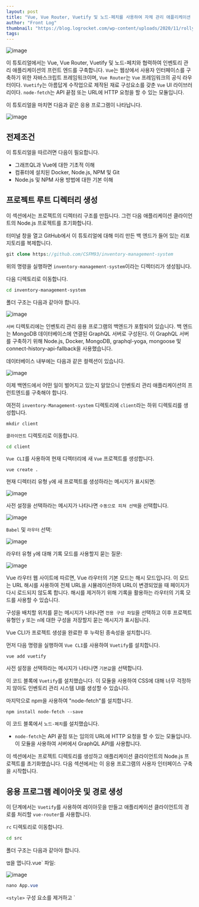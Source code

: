 ```yaml
---
layout: post
title: "Vue, Vue Router, Vuetify 및 노드-페치를 사용하여 자체 관리 애플리케이션 롤링"
author: "Front Log"
thumbnail: "https://blog.logrocket.com/wp-content/uploads/2020/11/rollyourownmanagementapp.png"
tags: 
---
```



![image](https://i0.wp.com/blog.logrocket.com/wp-content/uploads/2020/11/rollyourownmanagementapp.png?fit=730%2C487&ssl=1)

이 튜토리얼에서는 Vue, Vue Router, Vuetify 및 노드-페치와 협력하여 인벤토리 관리 애플리케이션의 프런트 엔드를 구축합니다. `Vue`는 웹상에서 사용자 인터페이스를 구축하기 위한 자바스크립트 프레임워크이며, `Vue Router`는 `Vue` 프레임워크의 공식 라우터이다. `Vuetify`는 아름답게 수작업으로 제작된 재료 구성요소를 갖춘 `Vue` UI 라이브러리이다. `node-fetch`는 API 끝점 또는 URL에 HTTP 요청을 할 수 있는 모듈입니다.

이 튜토리얼을 마치면 다음과 같은 응용 프로그램이 나타납니다.

![image](https://i1.wp.com/blog.logrocket.com/wp-content/uploads/2020/11/finisheddashboard.png?resize=1366%2C768&ssl=1)

## 전제조건

이 튜토리얼을 따르려면 다음이 필요합니다.

- 그래프QL과 Vue에 대한 기초적 이해
- 컴퓨터에 설치된 Docker, Node.js, NPM 및 Git
- Node.js 및 NPM 사용 방법에 대한 기본 이해

## 프로젝트 루트 디렉터리 생성

이 섹션에서는 프로젝트의 디렉터리 구조를 만듭니다. 그런 다음 애플리케이션 클라이언트의 Node.js 프로젝트를 초기화합니다.

터미널 창을 열고 GitHub에서 이 튜토리얼에 대해 미리 만든 백 엔드가 들어 있는 리포지토리를 복제합니다.

```php
git clone https://github.com/CSFM93/inventory-management-system
```

위의 명령을 실행하면 `inventory-management-system`이라는 디렉터리가 생성됩니다.

다음 디렉토리로 이동합니다.

```bash
cd inventory-management-system
```

폴더 구조는 다음과 같아야 합니다.

![image](https://i1.wp.com/blog.logrocket.com/wp-content/uploads/2020/11/filelayout-1.png?resize=151%2C66&ssl=1)

`서버` 디렉토리에는 인벤토리 관리 응용 프로그램의 백엔드가 포함되어 있습니다. 백 엔드는 MongoDB 데이터베이스에 연결된 GraphQL 서버로 구성된다. 이 GraphQL 서버를 구축하기 위해 Node.js, Docker, MongoDB, graphql-yoga, mongoose 및 connect-history-api-fallback을 사용했습니다.

데이터베이스 내부에는 다음과 같은 컬렉션이 있습니다.

![image](https://i1.wp.com/blog.logrocket.com/wp-content/uploads/2020/11/databasecollections.png?resize=960%2C583&ssl=1)

이제 백엔드에서 어떤 일이 벌어지고 있는지 알았으니 인벤토리 관리 애플리케이션의 프런트엔드를 구축해야 합니다.

여전히 `inventory-Management-system` 디렉토리에 `client`라는 하위 디렉토리를 생성합니다.

```undefined
mkdir client
```

`클라이언트` 디렉토리로 이동합니다.

```bash
cd client
```

`Vue CLI`를 사용하여 현재 디렉터리에 새 `Vue` 프로젝트를 생성합니다.

```undefined
vue create .
```

현재 디렉터리 유형 `y`에 새 프로젝트를 생성하라는 메시지가 표시되면:

![image](https://i1.wp.com/blog.logrocket.com/wp-content/uploads/2020/11/generateprojectindirectory.png?resize=766%2C375&ssl=1)

사전 설정을 선택하라는 메시지가 나타나면 `수동으로 피쳐 선택`을 선택합니다.

![image](https://i1.wp.com/blog.logrocket.com/wp-content/uploads/2020/11/pleasepickapreset.png?resize=754%2C371&ssl=1)

`Babel` 및 `라우터` 선택:

![image](https://i2.wp.com/blog.logrocket.com/wp-content/uploads/2020/11/selectbabelandrouter.png?resize=769%2C375&ssl=1)

라우터 유형 `y`에 대해 기록 모드를 사용할지 묻는 질문:

![image](https://i0.wp.com/blog.logrocket.com/wp-content/uploads/2020/11/routertypey.png?resize=759%2C376&ssl=1)

Vue 라우터 웹 사이트에 따르면, Vue 라우터의 기본 모드는 해시 모드입니다. 이 모드는 URL 해시를 사용하여 전체 URL을 시뮬레이션하여 URL이 변경되었을 때 페이지가 다시 로드되지 않도록 합니다. 해시를 제거하기 위해 기록을 활용하는 라우터의 기록 모드를 사용할 수 있습니다.

구성을 배치할 위치를 묻는 메시지가 나타나면 `전용 구성 파일`을 선택하고 이후 프로젝트 유형인 `y` 또는 `n`에 대한 구성을 저장할지 묻는 메시지가 표시됩니다.

Vue CLI가 프로젝트 생성을 완료한 후 누락된 종속성을 설치합니다.

먼저 다음 명령을 실행하여 `Vue CLI`를 사용하여 `Vuetify`를 설치합니다.

```undefined
vue add vuetify
```

사전 설정을 선택하라는 메시지가 나타나면 `기본값`을 선택합니다.

이 코드 블록에 `Vuetify`를 설치했습니다. 이 모듈을 사용하여 CSS에 대해 너무 걱정하지 않아도 인벤토리 관리 시스템 UI를 생성할 수 있습니다.

마지막으로 npm을 사용하여 "node-fetch"를 설치합니다.

```undefined
npm install node-fetch --save
```

이 코드 블록에서 `노드-페치`를 설치했습니다.

- `node-fetch`는 API 끝점 또는 임의의 URL에 HTTP 요청을 할 수 있는 모듈입니다. 이 모듈을 사용하여 서버에서 GraphQL API를 사용합니다.

이 섹션에서는 프로젝트 디렉토리를 생성하고 애플리케이션 클라이언트의 Node.js 프로젝트를 초기화했습니다. 다음 섹션에서는 이 응용 프로그램의 사용자 인터페이스 구축을 시작합니다.

## 응용 프로그램 레이아웃 및 경로 생성

이 단계에서는 `Vuetify`를 사용하여 레이아웃을 만들고 애플리케이션 클라이언트의 경로를 처리할 `vue-router`를 사용합니다.

`rc` 디렉토리로 이동합니다.

```bash
cd src
```

폴더 구조는 다음과 같아야 합니다.

`앱`을 엽니다.vue` 파일:

![image](https://i0.wp.com/blog.logrocket.com/wp-content/uploads/2020/11/folderstructure.png?resize=201%2C385&ssl=1)

```css
nano App.vue
```

`<style>` 구성 요소를 제거하고 `<template> 구성 요소의 내용을 다음과 같이 교체합니다.

```xml
<template>
  <v-app id="app">
    <v-navigation-drawer v-model="drawer" app clipped>
      <v-list dense v-for="route in routes" :key="route.title">
        <v-list-item link @click="navigateTo(route.path)">
          <v-list-item-action>
            <v-icon>{route.icon}</v-icon>
          </v-list-item-action>
          <v-list-item-content>
            <v-list-item-title>{route.title}</v-list-item-title>
          </v-list-item-content>
        </v-list-item>
      </v-list>
    </v-navigation-drawer>
    <v-app-bar app clipped-left>
      <v-app-bar-nav-icon @click.stop="drawer = !drawer"></v-app-bar-nav-icon>
      <v-toolbar-title>Application</v-toolbar-title>
    </v-app-bar>
    <v-main>
      <v-container class="fill-height" fluid>
        <v-row align="center" justify="center">
          <v-col>
            <router-view :key="$route.fullPath"></router-view>
          </v-col>
        </v-row>
      </v-container>
    </v-main>
    <v-footer app>
      <span>&copy; { new Date().getFullYear() }</span>
    </v-footer>
  </v-app>
</template>
```

위의 코드 블록에서 < 구성 요소 내부에 다음과 같은 구성 요소인 <, < app-bar 및 v-footer를 추가했습니다.

- `v-navigation-drawer`는 응용 프로그램의 경로를 탐색할 수 있도록 `v-app-bar` 구성 요소와 함께 사용됩니다.
- `v-main` 구성 요소는 애플리케이션의 보기가 표시될 위치입니다.
- `v-footer` 구성 요소는 애플리케이션의 바닥글이 표시될 위치입니다.

이제 `<script> 구성 요소의 내용을 다음 내용으로 교체합니다.

```xml
<script>
export default {
  name: "App",
  data: () => ({
    drawer: null,
    routes: [
      { path: "home", title: "Dashboard", icon: "mdi-view-dashboard" },
      { path: "users", title: "Users", icon: "mdi-cog" },
      { path: "categories", title: "Categories", icon: "mdi-cog" },
      { path: "products", title: "Products", icon: "mdi-cog" },
      { path: "inventory", title: "Inventory", icon: "mdi-cog" },
      { path: "orders", title: "Orders", icon: "mdi-cog" },
    ],
  }),
  created() {
    this.$vuetify.theme.light = true;
  },
}
</script>
```

위의 코드 블록에서 `App.vue`에 대한 `data` 필드와 `created()` 필드를 생성했습니다.

- 데이터 필드는 두 개의 하위 필드인 드로어와 경로를 포함합니다. 응용 프로그램 탐색 드로어를 제어할 때는 ➡을 사용하고 ➡에 있는 항목을 생성할 때 사용할 데이터를 포함합니다.
- 생성() 필드는 기본적으로 어둡게 설정되어 있으므로 응용 프로그램 테마를 빛으로 변경하는 데 사용됩니다.

아래의 코드를 `created()` 필드에 추가하십시오.

```xml
<script>
export default {
 . . .

  methods: {
    navigateTo(route) {
      if (this.$route.name !== route) {
        this.$router.push({ name: route }).catch((error) => {
          console.log(error)
        });
      }
    },
  },
}
</script>
```

위의 코드 블록에서 `methods` 필드를 추가했으며 이 메서드 내에 `navigateTo()라는 메서드를 추가했습니다. navigateTo() 메서드는 경로라는 문자열을 인수로 수신하고, 조건부 논리를 사용하여 현재 경로가 경로와 같지 않은지, 그리고 그것이 경로로 이동하는 경우 수신한 경로로 이동합니다. 이 메서드는 `<v-navigation-drawer>의 항목을 클릭할 때마다 호출됩니다.

당신의 앱.vue는 다음과 같은 모습을 보여야 한다.

```xml
<template>
  <v-app id="app">
    <v-navigation-drawer v-model="drawer" app clipped>
      <v-list dense v-for="route in routes" :key="route.title">
        <v-list-item link @click="navigateTo(route.path)">
          <v-list-item-action>
            <v-icon>{route.icon}</v-icon>
          </v-list-item-action>
          <v-list-item-content>
            <v-list-item-title>{route.title}</v-list-item-title>
          </v-list-item-content>
        </v-list-item>
      </v-list>
    </v-navigation-drawer>
    <v-app-bar app clipped-left>
      <v-app-bar-nav-icon @click.stop="drawer = !drawer"></v-app-bar-nav-icon>
      <v-toolbar-title>Application</v-toolbar-title>
    </v-app-bar>
    <v-main>
      <v-container class="fill-height" fluid>
        <v-row align="center" justify="center">
          <v-col>
            <router-view :key="$route.fullPath"></router-view>
          </v-col>
        </v-row>
      </v-container>
    </v-main>
    <v-footer app>
      <span>&copy; { new Date().getFullYear() }</span>
    </v-footer>
  </v-app>
</template>

<script>
export default {
  name: "App",
  data: () => ({
    drawer: null,
    routes: [
      { path: "home", title: "Dashboard", icon: "mdi-view-dashboard" },
      { path: "users", title: "Users", icon: "mdi-cog" },
      { path: "categories", title: "Categories", icon: "mdi-cog" },
      { path: "products", title: "Products", icon: "mdi-cog" },
      { path: "inventory", title: "Inventory", icon: "mdi-cog" },
      { path: "orders", title: "Orders", icon: "mdi-cog" },
    ],
  }),
  created() {
    this.$vuetify.theme.light = true;
  },
  methods: {
    navigateTo(route) {
      if (this.$route.name !== route) {
        this.$router.push({ name: route }).catch((error) => {
          console.log(error)
        });
      }
    },
  },
}
</script>
```

`라우터` 디렉토리로 이동합니다.

```bash
cd router
```

`index.js` 파일을 엽니다.

```css
nano index.js
```

`홈` 보기 구성 요소를 가져올 라인을 제거합니다.

```coffeescript
import Home from '../views/Home.vue'
```

`routs` 배열의 내용을 다음과 같이 바꿉니다.

```js
. . .

const routes = const routes = [
  {
    path: '/',
    name: 'home',
    component: () => import(/* webpackChunkName: "home" */ '../views/Home.vue')
  },
  {
    path: '/users',
    name: 'users',
    component: () => import(/* webpackChunkName: "table" */ '../views/Table.vue')
  },
  {
    path: '/categories',
    name: 'categories',
    component: () => import(/* webpackChunkName: "table" */ '../views/Table.vue')
  },
  {
    path: '/inventory',
    name: 'inventory',
    component: () => import(/* webpackChunkName: "table" */ '../views/Table.vue')
  },
  {
    path: '/products',
    name: 'products',
    component: () => import(/* webpackChunkName: "table" */ '../views/Table.vue')
  },
  {
    path: '/orders',
    name: 'orders',
    component: () => import(/* webpackChunkName: "table" */ '../views/Table.vue')
  }
]
```

위의 코드 블록에서 경로 배열, 홈, 사용자, 범주, 제품, 인벤토리, 주문 등에 다음 경로를 추가했습니다.

- 홈 경로에 카드 그리드가 표시되고 각 카드에 수집 이름과 문서 수가 표시되고 수집 데이터가 포함된 경로로 이동할 수 있습니다.
- 사용자, 제품, 재고, 주문 루트는 사용자, 제품, 재고, 주문 컬렉션의 문서를 각각 관리할 수 있게 한다.

모든 경로에서 보기 구성요소를 느리게 로드합니다. 모든 경로 내용은 홈 보기 구성요소에 표시되는 홈 경로 내용을 제외하고 테이블 보기 구성요소에 표시됩니다.

`index.js` 파일은 다음과 같아야 합니다.

```js
import Vue from 'vue'
import VueRouter from 'vue-router'

Vue.use(VueRouter)

const routes = [
  {
    path: '/',
    name: 'home',
    component: () => import(/* webpackChunkName: "home" */ '../views/Home.vue')
  },
  {
    path: '/users',
    name: 'users',
    component: () => import(/* webpackChunkName: "table" */ '../views/Table.vue')
  },
  {
    path: '/categories',
    name: 'categories',
    component: () => import(/* webpackChunkName: "table" */ '../views/Table.vue')
  },
  {
    path: '/inventory',
    name: 'inventory',
    component: () => import(/* webpackChunkName: "table" */ '../views/Table.vue')
  },
  {
    path: '/products',
    name: 'products',
    component: () => import(/* webpackChunkName: "table" */ '../views/Table.vue')
  },
  {
    path: '/orders',
    name: 'orders',
    component: () => import(/* webpackChunkName: "table" */ '../views/Table.vue')
  }
]

const router = new VueRouter({
  mode: 'history',
  base: process.env.BASE_URL,
  routes
})

export default router
```

이 섹션에서는 응용 프로그램 클라이언트의 레이아웃과 경로를 만들었습니다. 다음 섹션에서는 응용 프로그램 클라이언트에 대한 보기 만들기를 시작합니다.

## 홈 보기 만들기

이 섹션에서는 응용 프로그램 클라이언트에 대한 보기 만들기를 시작합니다. 신청서에는 홈과 테이블이라는 두 가지 뷰가 있어 홈에 상주하게 된다.vue와 테이블.vue 파일 이 섹션에서는 `홈` 보기를 만듭니다.

`views` 디렉토리로 이동합니다.

```bash
cd ../views
```

`Home`이라는 파일을 엽니다.vue:

```css
nano Home.vue
```

`<template>` 구성 요소 내부의 콘텐츠를 다음과 같이 교체합니다.

```xml
<template>
  <v-container fluid>
    <v-row dense>
      <v-col v-for="card in cards" :key="card.title" :cols="card.flex">
        <v-hover v-slot:default="{ hover }">
          <v-card :elevation="hover ? 16 : 2" :style="hover? 'cursor: pointer': '' ">
            <v-card-text @click="navigateTo(card.title.toLowerCase())">
              <h2 style="color:black" class="text-center">{card.title}</h2>
              <h2
                style="color:black; margin-top:20px; height: 50px"
                class="text-center"
              >{card.quantity}</h2>
            </v-card-text>
          </v-card>
        </v-hover>
      </v-col>
    </v-row>
  </v-container>
</template>
```

위의 코드 블록에서 `템플릿` 구성 요소 내부에 `v-container` 구성 요소를 추가했습니다. 이 구성 요소를 사용하여 5개의 카드로 그리드를 만듭니다. 각 카드에는 컬렉션 이름과 이 컬렉션에 있는 문서 수가 표시됩니다. 또한 클릭할 때마다 특정 경로를 탐색하기 위해 각 카드에 클릭 수신기를 추가했습니다.

`<script> 구성 요소 내의 내용을 다음과 같이 바꿉니다.

```xml
<script>
import actions from "../components/actions"

export default {
  name: "Home",
  data: () => ({
    cards: [],
  }),
  created() {
    this.initialize();
  },
}
</script>
```

위의 코드 블록에서 구성 요소 디렉토리의 `actions.js` 파일에서 `actions`라는 개체를 가져오고 있습니다. 그런 다음 `data`와 `created() 필드를 추가했습니다. 데이터 필드에 빈 배열을 포함하는 카드라는 하위 필드를 추가했습니다. 생성() 필드에서는 "initialize()"라는 메서드를 호출했습니다. 잠시 후 이 메서드를 생성합니다.

`수행`을 만들지 않았습니다.그러나 이 파일은 GraphQL API 사용을 담당하며 MongoDB 인스턴스의 데이터를 쿼리하고 변조할 수 있습니다.

`created()` 필드 아래에 다음 코드를 추가합니다.

```xml
<script>
. . .
export default {
  . . .

  methods: {
    async initialize() {
      let categories = await actions.getCategories();
      let users = await actions.getUsers();
      let products = await actions.getProducts();
      let inventoryItems = await actions.getInventoryItems();
      let orders = await actions.getOrders();
      this.cards = [
        { title: "Products", quantity: products.length, flex: 4 },
        { title: "Categories", quantity: categories.length, flex: 4 },
        { title: "Inventory", quantity: inventoryItems.length, flex: 4 },
        { title: "Users", quantity: users.length, flex: 4 },
        { title: "orders", quantity: orders.length, flex: 4 },
      ]
    },
  },
}
</script>
```

위의 코드 블록에서 `methods` 필드를 추가했으며 이 필드 내에서 `initialize()라는 메서드를 생성했습니다. 초기화() 내에서 `수행` 객체가 제공하는 방법을 사용하여 모든 컬렉션에서 데이터를 검색한 후 이 데이터를 가져와 `카드` 배열에 추가했습니다.

초기화() 방법 아래에 다음 코드를 추가합니다.

```xml
<script>
. . .

export default {
  . . .

  methods: {
  . . .

    navigateTo(route) {
      if (this.$route.name !== route) {
        this.$router.push({ name: route }).catch((error) => {
          console.log(error);
        })
      }
    },
  },
}
</script>
```

위의 코드 블록에서 methods 필드 내에 navigateTo()라는 메서드를 추가했습니다. navigateTo() 메서드는 경로라는 문자열을 인수로 수신하고, 조건부 논리를 사용하여 현재 경로가 경로와 같지 않은지, 그리고 그것이 경로로 이동하는 경우 수신한 경로로 이동합니다. 이 방법은 이 보기에서 카드를 누를 때마다 호출됩니다.

당신의 집.vue` 파일은 다음과 같은 모양이어야 합니다.

```xml
<template>
  <v-container fluid>
    <v-row dense>
      <v-col v-for="card in cards" :key="card.title" :cols="card.flex">
        <v-hover v-slot:default="{ hover }">
          <v-card :elevation="hover ? 16 : 2" :style="hover? 'cursor: pointer': '' ">
            <v-card-text @click="navigateTo(card.title.toLowerCase())">
              <h2 style="color:black" class="text-center">{card.title}</h2>
              <h2
                style="color:black; margin-top:20px; height: 50px"
                class="text-center"
              >{card.quantity}</h2>
            </v-card-text>
          </v-card>
        </v-hover>
      </v-col>
    </v-row>
  </v-container>
</template>

<script>
import actions from "../components/actions"

export default {
  name: "Home",
  data: () => ({
    cards: [],
  }),
  created() {
    this.initialize();
  },
  methods: {
    async initialize() {
      let categories = await actions.getCategories();
      let users = await actions.getUsers();
      let products = await actions.getProducts();
      let inventoryItems = await actions.getInventoryItems();
      let orders = await actions.getOrders();
      this.cards = [
        { title: "Products", quantity: products.length, flex: 4 },
        { title: "Categories", quantity: categories.length, flex: 4 },
        { title: "Inventory", quantity: inventoryItems.length, flex: 4 },
        { title: "Users", quantity: users.length, flex: 4 },
        { title: "orders", quantity: orders.length, flex: 4 },
      ]
    },
    navigateTo(route) {
      if (this.$route.name !== route) {
        this.$router.push({ name: route }).catch((error) => {
          console.log(error);
        })
      }
    },
  },
}
</script>
```

이 섹션에서는 응용 프로그램 클라이언트에 대한 `홈` 보기를 만들었습니다. 다음 섹션에서 `표` 보기를 작성합니다.

## 테이블 보기 만들기

이 섹션에서는 사용자, 제품, 범주, 인벤토리 및 주문 경로에 대한 데이터를 표시하는 테이블 뷰를 만듭니다. Vuetify에서 제공하는 v-data-table 구성 요소를 사용하여 데이터를 표시하려고 합니다.

여전히 `views` 디렉토리에 `Table`이라는 파일을 작성합니다.vue:

```css
nano Table.vue
```

다음 코드를 `표` 안에 추가합니다.vue` 파일:

```xml
<template>
  <v-data-table :headers="headers" :items="rows" sort-by="name" class="elevation-2">
    <template v-slot:top>
      <v-toolbar flat color="white">
        <v-toolbar-title>{$route.name.toUpperCase()}</v-toolbar-title>
        <v-divider class="mx-4" inset vertical></v-divider>
        <v-spacer></v-spacer>
        <v-dialog v-model="dialog" max-width="500px">
          <template v-slot:activator="{ on, attrs }">
            <v-btn color="primary" dark class="mb-2" v-bind="attrs" v-on="on">New Item</v-btn>
          </template>
          <v-card>
            <v-card-title>
              <span class="headline">{ formTitle }</span>
            </v-card-title>
            <v-card-text>
              <v-container>
                <v-row v-for="(value, key) in editedItem " v-bind:key="key">
                  <v-col
                    cols="12" sm="6" md="4"
                    v-if=" key !== 'id' && key !=='category' && key !='dateAdded' && key !=='product' && key !=='user' ">
                    <v-text-field
                      :type =" key === 'quantity' || key === 'price' ? 'Number' : 'text' "
                      v-model="editedItem[key]"
                      :label="key"
                    ></v-text-field>
                  </v-col>
                </v-row>
                <v-row v-if="editedIndex === -1 && $route.name === 'inventory' ">
                  <v-col cols="12" sm="6" md="4">
                    <v-select
                      v-model="editedItem.product"
                      :items="options.products"
                      label="products"
                      item-text="name"
                      item-value="id"
                    ></v-select>
                  </v-col>
                </v-row>
                <v-row v-else-if="$route.name === 'products'">
                  <v-col cols="12" sm="6" md="4">
                    <v-select
                      v-model="editedItem.category"
                      :items="options.categories"
                      label="categories"
                      item-text="name"
                      item-value="id"
                    ></v-select>
                  </v-col>
                </v-row>
                <v-row v-else-if="editedIndex === -1 && $route.name === 'orders'">
                  <v-col cols="12" sm="6" md="4">
                    <v-select
                      v-model="editedItem.product"
                      :items="options.inventoryItems"
                      label="products"
                      item-text="product.name"
                      item-value="product.id"
                    ></v-select>
                  </v-col>
                  <v-col cols="12" sm="6" md="4">
                    <v-select
                      v-model="editedItem.user"
                      :items="options.users"
                      label="users"
                      item-text="username"
                      item-value="id"
                    ></v-select>
                  </v-col>
                </v-row>
              </v-container>
            </v-card-text>
            <v-card-actions>
              <v-spacer></v-spacer>
              <v-btn color="blue darken-1" text @click="close">Cancel</v-btn>
              <v-btn color="blue darken-1" text @click="save">Save</v-btn>
            </v-card-actions>
          </v-card>
        </v-dialog>
      </v-toolbar>
    </template>
    <template v-slot:[`item.actions`]="{ item }">
      <v-icon small class="mr-2" @click="editItem(item)">mdi-pencil</v-icon>
      <v-icon small @click="deleteItem(item)">mdi-delete</v-icon>
    </template>
    <template v-slot:no-data>
      <v-btn color="primary" @click="initialize">Reset</v-btn>
    </template>
  </v-data-table>
</template>
```

위의 코드 블록에서 `템플릿` 구성 요소를 생성했으며, 그 안에 `v-data-table` 구성 요소를 추가했습니다. `v-data-table` 구성 요소 내에 컬렉션의 데이터를 관리하는 데 필요한 구성 요소를 추가했습니다. 위 코드의 대부분은 Vuetify에서 제공되었으며, 당신은 오직 하나만이 아닌 여러 컬렉션의 데이터를 처리할 수 있도록 만들 필요가 있었다.

`<template>` 아래에 다음 코드를 추가합니다.

```xml
<script>
import actions from "../components/actions";

export default {
  name: "Table",
  data: () => ({
    dialog: false,
    headers: [],
    options: {},
    rows: [],
    editedIndex: -1,
    editedItem: {},
    defaultItem: {},
  }),
  computed: {
    formTitle() {
      return this.editedIndex === -1 ? "New Item" : "Edit Item";
    },
  },
}
</script>
```

위의 코드 블록에서 먼저 `<script> 구성 요소를 생성한 후 그 안에 `actions.js`에서 `actions`라는 개체를 가져왔습니다. 또한 이 구성 요소 내에서 MongoDB 인스턴스의 컬렉션에서 데이터를 포함하는 `<v-data-table>`을 생성하는 데 필요한 정보를 포함하는 개체를 생성했습니다. 이 개체 내에 이름, 데이터, 계산됨 필드를 추가했습니다.

- `name` 필드는 구성 요소의 이름을 설정하는 곳입니다.
- `data` 필드는 `v-data-table`을 생성하고 관리하는 데 필요한 정보를 보관하는 필드입니다. data 필드 내부에 dialog(대화), 헤더(헤더), 옵션(옵션), 행(rows), 편집(edited) 하위 필드를 추가했습니다.인덱스", `편집됨항목", `기본값`항목:
`dialog` 필드는 `<v-dialog>` 구성 요소를 표시하는 데 사용할 필드입니다.
헤더 필드는 <v-data-table>의 헤더를 설정하는 필드입니다.
`옵션` 필드는 `<v-select> 구성 요소에 필요한 키-값 쌍 개체의 배열을 저장하는 필드입니다.
행 필드는 MongoDB 인스턴스의 컬렉션에서 검색된 문서를 저장하는 필드입니다.
편집된인덱스 필드는 "새 항목 추가" 작업인지 "항목 편집" 작업인지 여부를 제어하는 필드입니다.
편집된Item` 필드는 항목을 편집할 때 사용할 모델 개체를 저장하는 필드입니다.
기본값Item` 필드는 새 항목을 추가할 때 사용할 모델 개체를 저장하는 필드입니다.
계산 필드는 `템플릿` 구성 요소에 필요한 복잡한 논리를 저장하는 필드이며, 이 필드에는 `v-dialog` 구성 요소의 제목에 값을 설정하는 데 사용할 `폼 제목`이라는 메서드가 추가되었습니다.
- `dialog` 필드는 `<v-dialog>` 구성 요소를 표시하는 데 사용할 필드입니다.
- 헤더 필드는 <v-data-table>의 헤더를 설정하는 필드입니다.
- `옵션` 필드는 `<v-select> 구성 요소에 필요한 키-값 쌍 개체의 배열을 저장하는 필드입니다.
- 행 필드는 MongoDB 인스턴스의 컬렉션에서 검색된 문서를 저장하는 필드입니다.
- 편집된인덱스 필드는 "새 항목 추가" 작업인지 "항목 편집" 작업인지 여부를 제어하는 필드입니다.
- 편집된Item` 필드는 항목을 편집할 때 사용할 모델 개체를 저장하는 필드입니다.
- 기본값Item` 필드는 새 항목을 추가할 때 사용할 모델 개체를 저장하는 필드입니다.
- 계산 필드는 `템플릿` 구성 요소에 필요한 복잡한 논리를 저장하는 필드이며, 이 필드에는 `v-dialog` 구성 요소의 제목에 값을 설정하는 데 사용할 `폼 제목`이라는 메서드가 추가되었습니다.

`computed` 필드 아래에 다음 코드를 추가합니다.

```xml
<script>
. . .

export default {
  . . .

  created() {
    this.initialize()
  },
  methods: {
    async initialize() {
      switch (this.$route.name) {
        case "users":
          break
        case "categories":
          break
        case "products":
          break
        case "inventory":
          break
        case "orders":
          break
      }
    }
  }
}
</script>
```

위의 코드 블록에서 계산 필드 아래에 생성() 및 메서드 필드를 추가했습니다.

- 생성() 필드는 이 보기가 생성될 때 실행되는 메서드로, 이 메서드 내에서 "initialize()"라는 메서드를 호출했습니다.
- 메서드 필드는 현재 보기에 필요한 모든 메서드를 저장하는 속성입니다. 이 속성 내에 `initialize()`라는 메서드를 추가했습니다.

초기화() 방법은 GraphQL 서버에서 정보를 검색하여 `데이터` 속성의 필드에 저장하는 방법입니다. 이 방법은 사용자, 범주, 제품, 재고, 주문 등 다음과 같은 경우의 스위치 문구로 구성된다. 즉, 경로를 방문하면 사례 중 하나가 트리거되고 이 경로에 대한 <v-data-table>을 생성하는 데 필요한 정보가 검색됩니다.

`case "users"의 내용을 다음 코드로 바꿉니다.

```undefined
. . .

async initialize() {
  switch (this.$route.name) {
    case "users":
      this.headers = [
        { text: "ID", value: "id" },
        { text: "Name", value: "name" },
        { text: "username", value: "username" },
        { text: "Email", value: "email" },
        { text: "Phone number", value: "phoneNumber" },
        { text: "Actions", value: "actions", sortable: false },
      ]

      this.editedItem = { name: "", username: "", email: "", phoneNumber: ""}
      this.defaultItem = { name: "", username: "", email: "", phoneNumber: ""}

      const users = await actions.getUsers()
      this.rows = users
      break

    . . .
}
```

위에 추가한 코드는 `사용자` 경로를 방문할 때 트리거됩니다. 이 코드 블록은 편집된 헤더에 필요한 데이터를 추가하는 역할을 합니다.항목", `기본값`데이터 속성의 항목 및 행 필드입니다. 행 객체에 할당된 데이터는 동작 객체가 제공하는 getUsers() 메서드를 호출하여 검색되었습니다.

위의 코드 블록에서 했던 것과 동일한 작업을 나머지 `사례`에도 수행할 것입니다.

나머지 사례의 내용을 교체한 후 `초기화()`는 다음과 같이 표시됩니다.

```undefined
. . .  

async initialize() {
  switch (this.$route.name) {
    case "users":
      this.headers = [
        { text: "ID", value: "id" },
        { text: "Name", value: "name" },
        { text: "username", value: "username" },
        { text: "Email", value: "email" },
        { text: "Phone number", value: "phoneNumber" },
        { text: "Actions", value: "actions", sortable: false },
      ];
      this.editedItem = { name: "", username: "", email: "", phoneNumber: ""}
      this.defaultItem = { name: "", username: "", email: "", phoneNumber: ""}
      const users = await actions.getUsers()
      this.rows = users
      break
    case "categories":
      this.headers = [
        { text: "ID", value: "id" },
        { text: "Name", value: "name" },
        { text: "Actions", value: "actions", sortable: false },
      ]
      this.editedItem = { name: "" }
      this.defaultItem = { name: "" }
      const categories = await actions.getCategories()
      this.rows = categories
      break
    case "products":
      this.headers = [
        { text: "ID", value: "id" },
        { text: "Name", value: "name" },
        { text: "Category", value: "category" },
        { text: "Price", value: "price" },
        { text: "Date added", value: "dateAdded" },
        { text: "Actions", value: "actions", sortable: false },
      ]
      this.editedItem = { name: "", price: 0, category: ""}
      this.defaultItem = { name: "", price: 0, category: ""}
      this.options.categories = await actions.getCategories()
      const products = await actions.getProducts()
      for (let i = 0; i < products.length; i++) {
        products[i].category = products[i].category.name;
        products[i].dateAdded = new Date(products[i].dateAdded)
      }
      this.rows = products;
      break
    case "inventory":
      this.headers = [
        { text: "ID", value: "id" },
        { text: "Product", value: "product" },
        { text: "Quantity", value: "quantity" },
        { text: "Actions", value: "actions", sortable: false },
      ]
      this.editedItem = { quantity: 0 }
      this.defaultItem = { product: "", quantity: 0 }
      this.options.products = await actions.getProducts()
      const inventoryItems = await actions.getInventoryItems()
      for (let i = 0; i < inventoryItems.length; i++) {
        inventoryItems[i].product = inventoryItems[i].product.name
      }
      this.rows = inventoryItems
      break
    case "orders":
      this.headers = [
        { text: "ID", value: "id" },
        { text: "Product", value: "product" },
        { text: "Quantity", value: "quantity" },
        { text: "User", value: "user" },
        { text: "Total", value: "total" },
        { text: "Date added", value: "dateAdded" },
        { text: "Actions", value: "actions", sortable: false },
      ]
      this.editedItem = { quantity: 0 }
      this.defaultItem = { product: "", user: "", quantity: 0 }
      this.options.inventoryItems = await actions.getInventoryItems();
      this.options.users = await actions.getUsers()
      const orders = await actions.getOrders()
      for (let i = 0; i < orders.length; i++) {
        orders[i].product = orders[i].product.name
        orders[i].user = orders[i].user.username
        orders[i].dateAdded = new Date(orders[i].dateAdded)
      }
      this.rows = orders
      break;
  }
},
```

초기화() 방법 아래에 다음 코드를 추가합니다.

```js
. . .

editItem(item) {
  this.editedIndex = this.rows.indexOf(item);
  this.editedItem = Object.assign({}, item);
  this.dialog = true;
},

close() {
  this.dialog = false;
  this.$nextTick(() => {
    this.editedItem = Object.assign({}, this.defaultItem);
    this.editedIndex = -1
  });
},
}  

. . .
```

위의 코드 블록에서 methods 속성인 editItem() 및 close()에 다음 메서드를 추가했습니다.

- editItem() 필드는 `행` 배열의 개체 중 하나인 `항목`이라는 개체가 `edited`를 변경하는 인수로 수신하는 메서드입니다.행 배열의 항목 인덱스에 대한 인덱스는 항목을 편집된 항목에 할당합니다.Item` 개체를 선택한 다음 `dialog` 값을 `true`로 설정하여 `v-dialog` 구성 요소를 엽니다.
- 닫기() 필드는 `dialog` 값을 `false`로 설정하여 `v-dialog` 구성 요소를 닫고 `기본값`을 할당하는 방법입니다.`편집된 항목`에 대한 항목항목` 후 `편집됨` 변경인덱스 값에서 `-1`로

아래의 코드를 `닫기()` 방법에 추가하십시오.

```undefined
. . .

async deleteItem(item) {
  const index = this.rows.indexOf(item)
  const message = "Are you sure you want to delete this item?"

  switch (this.$route.name) {
    case "users":
      confirm(message) && (await actions.deleteUser(item.id)) &&
      this.rows.splice(index,1)
      break
    case "categories":
      confirm(message) && (await actions.deleteCategory(item.id)) &&
      this.rows.splice(index, 1)
      break
    case "products":
      confirm(message) && (await actions.deleteProduct(item.id)) &&
      this.rows.splice(index, 1)
      break
    case "inventory":
      confirm(message) && (await actions.deleteInventoryItem(item.id)) &&
      this.rows.splice(index, 1)
      break
    case "orders":
      confirm(message) && (await actions.deleteOrder(item.id)) &&
      this.rows.splice(index, 1)
      break
  }
}

. . .
```

위의 코드 블록에서 `methods` 속성에 `deleteItem()이라는 메서드를 추가했습니다. deleteItem()은 행 배열의 객체 중 하나인 항목이라는 객체를 인수로 수신하여 행 배열에서 항목의 인덱스를 찾은 다음 index라는 변수에 저장합니다. 인덱스를 찾은 후 메시지라는 변수를 만들고 그 안에 이 항목을 삭제할지 묻는 문자열을 저장했습니다. 마지막으로 사용자, 범주, 제품, 인벤토리 또는 주문 경로에서 항목을 삭제할 때마다 실행되는 스위치 문을 만듭니다.

deleteItem() 메서드 아래에 다음 코드를 추가합니다.

```undefined
. . .  

async save() {
      if (this.editedIndex > -1) {
        switch (this.$route.name) {
          case "users":
            break
          case "categories":
            break
          case "products":
            break
          case "inventory":
            break
          case "orders":
            break
        }
      } else {
        switch (this.$route.name) {
          case "users":
            break
          case "categories":
            break
          case "products":
            break
          case "inventory":
            break
          case "orders":
            break
        }
      }
      this.close()
    }
```

위의 코드 블록에서 `methods` 속성에 `save()라는 메서드를 추가했습니다. 조건부 로직을 사용하여 새 항목과 편집된 항목 저장 작업을 처리했습니다. 편집한 경우색인이 `-1`보다 크므로 편집한 항목을 저장하려고 하지만 그렇지 않은 경우 새 항목을 저장하려고 한다는 의미입니다. 각 조건 내에서 사용자, 범주, 제품, 인벤토리 또는 주문 경로에 있을 때 데이터를 저장할 수 있도록 스위치 문을 만들었습니다. 조건 중 하나를 실행한 후 `<v-dialog> 구성 요소를 닫기 위해 `close() 메서드를 호출했습니다.

각 `case "users"에 다음 코드를 추가합니다.

```coffeescript
async save() {  
  if (this.editedIndex > -1) {
    switch (this.$route.name) {
      case "users":
          await actions.updateUser(this.editedItem).then((user) => {
          Object.assign(this.rows[this.editedIndex], user);
        })
        break

      . . .
    }
  } else {
    switch (this.$route.name) {
      case "users":
          await actions.addUser(this.editedItem).then((user) => {
          this.rows.push(user)
        })
        break

      . . .
    }
  }
  this.close()
}
```

위의 코드 블록에서 두 `case "users"에 대한 논리를 추가했습니다. 첫 번째 `사용자`의 경우: `수행` 객체가 제공하는 `업데이트 사용자() 방법을 사용하여 `사용자` 컬렉션에 있는 기존 문서의 값을 업데이트한 다음 응답으로 전송된 객체를 가져와서 `행` 배열의 객체에 할당합니다.인덱스. 두 번째 `사용자`: `수행` 개체에서 제공하는 `사용자 추가()` 방법을 사용하여 `사용자` 컬렉션에 새 문서를 추가한 다음 응답에 있는 개체를 가져와 `행` 배열에 추가합니다.

위의 코드 블록에서 했던 것과 동일한 작업을 나머지 `사례`에도 수행할 것입니다.

나머지 사례의 내용을 교체한 후 `저장()` 방법은 다음과 같습니다.

```js
async save() {
  if (this.editedIndex > -1) {
    switch (this.$route.name) {
      case "users":
        await actions.updateUser(this.editedItem).then((user) => {
          Object.assign(this.rows[this.editedIndex], user);
        })
        break
      case "categories":
        await actions.updateCategory(this.editedItem).then((category) => {
          Object.assign(this.rows[this.editedIndex], category);
        })
        break
      case "products":
        this.editedItem.price = parseFloat(this.editedItem.price);
        for (let i = 0; i < this.options.categories.length; i++) {
          if (this.options.categories[i].name === this.editedItem.category) {
            this.editedItem.category = this.options.categories[i].id
          }
        }
        await actions.updateProduct(this.editedItem).then((product) => {
          product.category = product.category.name;
          Object.assign(this.rows[this.editedIndex], product)
        })
        break
      case "inventory":
        this.editedItem.quantity = parseInt(this.editedItem.quantity)
        await actions
          .updateInventoryItem(this.editedItem)
          .then((inventoryItem) => {
            inventoryItem.product = inventoryItem.product.name
            Object.assign(this.rows[this.editedIndex], inventoryItem)
          })
        break
      case "orders":
        this.editedItem.quantity = parseInt(this.editedItem.quantity);
        console.log("edited", this.editedItem);
        await actions.updateOrder(this.editedItem).then((order) => {
          order.product = order.product.name
          order.user = order.user.username
          Object.assign(this.rows[this.editedIndex], order)
        })
        break
    }
  } else {
    switch (this.$route.name) {
      case "users":
        await actions.addUser(this.editedItem).then((user) => {
          this.rows.push(user)
        })
        break
      case "categories":
        await actions.addCategory(this.editedItem).then((category) => {
          console.log("category", category)
          this.rows.push(category)
        })
        break
      case "products":
        this.editedItem.price = parseFloat(this.editedItem.price);
        await actions.addProduct(this.editedItem).then((product) => {
          product.category = product.category.name
          product.dateAdded = new Date(product.dateAdded)
          this.rows.push(product)
        })
        break
      case "inventory":
        this.editedItem.quantity = parseInt(this.editedItem.quantity)
        await actions
          .addInventoryItem(this.editedItem)
          .then((inventoryItem) => {
            inventoryItem.product = inventoryItem.product.name
            this.rows.push(inventoryItem)
          })
        break
      case "orders":
        this.editedItem.quantity = parseInt(this.editedItem.quantity);
        console.log("model", this.editedItem);
        let order = await actions
          .addOrder(this.editedItem)
          .then((order) => {
            order.product = order.product.name
            order.user = order.user.username
            order.dateAdded = new Date(order.dateAdded)
            this.rows.push(order)
          })
        break
    }
  }
  this.close()
}
```

네 `테이블`.vue` 파일은 다음과 같아야 합니다.

```xml
<template>  
  <v-data-table :headers="headers" :items="rows" sort-by="name" class="elevation-2">
    <template v-slot:top>
      <v-toolbar flat color="white">
        <v-toolbar-title>{$route.name.toUpperCase()}</v-toolbar-title>
        <v-divider class="mx-4" inset vertical></v-divider>
        <v-spacer></v-spacer>
        <v-dialog v-model="dialog" max-width="500px">
          <template v-slot:activator="{ on, attrs }">
            <v-btn color="primary" dark class="mb-2" v-bind="attrs" v-on="on">New Item</v-btn>
          </template>
          <v-card>
            <v-card-title>
              <span class="headline">{ formTitle }</span>
            </v-card-title>
            <v-card-text>
              <v-container>
                <v-row v-for="(value, key) in editedItem " v-bind:key="key">
                  <v-col
                    cols="12" sm="6" md="4"
                    v-if=" key !== 'id' && key !=='category' && key !='dateAdded' && key !=='product' && key !=='user' ">
                    <v-text-field
                      :type =" key === 'quantity' || key === 'price' ? 'Number' : 'text' "
                      v-model="editedItem[key]"
                      :label="key"
                    ></v-text-field>
                  </v-col>
                </v-row>
                <v-row v-if="editedIndex === -1 && $route.name === 'inventory' ">
                  <v-col cols="12" sm="6" md="4">
                    <v-select
                      v-model="editedItem.product"
                      :items="options.products"
                      label="products"
                      item-text="name"
                      item-value="id"
                    ></v-select>
                  </v-col>
                </v-row>

                <v-row v-else-if="$route.name === 'products'">
                  <v-col cols="12" sm="6" md="4">
                    <v-select
                      v-model="editedItem.category"
                      :items="options.categories"
                      label="categories"
                      item-text="name"
                      item-value="id"
                    ></v-select>
                  </v-col>
                </v-row>

                <v-row v-else-if="editedIndex === -1 && $route.name === 'orders'">
                  <v-col cols="12" sm="6" md="4">
                    <v-select
                      v-model="editedItem.product"
                      :items="options.inventoryItems"
                      label="products"
                      item-text="product.name"
                      item-value="product.id"
                    ></v-select>
                  </v-col>
                  <v-col cols="12" sm="6" md="4">
                    <v-select
                      v-model="editedItem.user"
                      :items="options.users"
                      label="users"
                      item-text="username"
                      item-value="id"
                    ></v-select>
                  </v-col>
                </v-row>
              </v-container>
            </v-card-text>

            <v-card-actions>
              <v-spacer></v-spacer>
              <v-btn color="blue darken-1" text @click="close">Cancel</v-btn>
              <v-btn color="blue darken-1" text @click="save">Save</v-btn>
            </v-card-actions>
          </v-card>
        </v-dialog>
      </v-toolbar>
    </template>
    <template v-slot:[`item.actions`]="{ item }">
      <v-icon small class="mr-2" @click="editItem(item)">mdi-pencil</v-icon>
      <v-icon small @click="deleteItem(item)">mdi-delete</v-icon>
    </template>
    <template v-slot:no-data>
      <v-btn color="primary" @click="initialize">Reset</v-btn>
    </template>
  </v-data-table>
</template>


<script>
import actions from "../components/actions";

export default {
  name: "Table",
  data: () => ({
    dialog: false,
    headers: [],
    options: [],
    rows: [],
    editedIndex: -1,
    editedItem: {},
    defaultItem: {},
  }),
  computed: {
    formTitle() {
      return this.editedIndex === -1 ? "New Item" : "Edit Item";
    },
  },
  created() {
    this.initialize()
  },
  methods: {
    async initialize() {
      switch (this.$route.name) {
        case "users":
          this.headers = [
            { text: "ID", value: "id" },
            { text: "Name", value: "name" },
            { text: "username", value: "username" },
            { text: "Email", value: "email" },
            { text: "Phone number", value: "phoneNumber" },
            { text: "Actions", value: "actions", sortable: false },
          ];

          this.editedItem = { name: "", username: "", email: "", phoneNumber: ""}
          this.defaultItem = { name: "", username: "", email: "", phoneNumber: ""}

          const users = await actions.getUsers()
          this.rows = users
          break

        case "categories":
          this.headers = [
            { text: "ID", value: "id" },
            { text: "Name", value: "name" },
            { text: "Actions", value: "actions", sortable: false },
          ]

          this.editedItem = { name: "" }
          this.defaultItem = { name: "" }

          const categories = await actions.getCategories()
          this.rows = categories

          break
        case "products":
          this.headers = [
            { text: "ID", value: "id" },
            { text: "Name", value: "name" },
            { text: "Category", value: "category" },
            { text: "Price", value: "price" },
            { text: "Date added", value: "dateAdded" },
            { text: "Actions", value: "actions", sortable: false },
          ]

          this.editedItem = { name: "", price: 0, category: ""}
          this.defaultItem = { name: "", price: 0, category: ""}

          this.options.categories = await actions.getCategories()
          const products = await actions.getProducts()
          for (let i = 0; i < products.length; i++) {
            products[i].category = products[i].category.name;
            products[i].dateAdded = new Date(products[i].dateAdded)
          }
          this.rows = products;

          break
        case "inventory":
          this.headers = [
            { text: "ID", value: "id" },
            { text: "Product", value: "product" },
            { text: "Quantity", value: "quantity" },
            { text: "Actions", value: "actions", sortable: false },
          ]

          this.editedItem = { quantity: 0 }
          this.defaultItem = { product: "", quantity: 0 }

          this.options.products = await actions.getProducts()
          const inventoryItems = await actions.getInventoryItems()

          for (let i = 0; i < inventoryItems.length; i++) {
            inventoryItems[i].product = inventoryItems[i].product.name
          }
          this.rows = inventoryItems
          break

        case "orders":
          this.headers = [
            { text: "ID", value: "id" },
            { text: "Product", value: "product" },
            { text: "Quantity", value: "quantity" },
            { text: "User", value: "user" },
            { text: "Total", value: "total" },
            { text: "Date added", value: "dateAdded" },
            { text: "Actions", value: "actions", sortable: false },
          ]

          this.editedItem = { quantity: 0 }
          this.defaultItem = { product: "", user: "", quantity: 0 }

          this.options.inventoryItems = await actions.getInventoryItems();
          this.options.users = await actions.getUsers()
          const orders = await actions.getOrders()

          for (let i = 0; i < orders.length; i++) {
            orders[i].product = orders[i].product.name
            orders[i].user = orders[i].user.username
            orders[i].dateAdded = new Date(orders[i].dateAdded)
          }
          this.rows = orders

          break;
      }
    },

    editItem(item) {
      console.log(item)
      this.editedIndex = this.rows.indexOf(item);
      this.editedItem = Object.assign({}, item);
      this.dialog = true;
    },

    close() {
      this.dialog = false;
      this.$nextTick(() => {
        this.editedItem = Object.assign({}, this.defaultItem);
        this.editedIndex = -1
      });
    },

    async deleteItem(item) {
      const index = this.rows.indexOf(item)
      const message = "Are you sure you want to delete this item?"

      switch (this.$route.name) {
        case "users":
          confirm(message) && (await actions.deleteUser(item.id)) &&
          this.rows.splice(index, 1)
          break
        case "categories":
          confirm(message) && (await actions.deleteCategory(item.id)) &&
          this.rows.splice(index, 1)
          break
        case "products":
          confirm(message) && (await actions.deleteProduct(item.id)) &&
          this.rows.splice(index, 1)
          break
        case "inventory":
          confirm(message) && (await actions.deleteInventoryItem(item.id)) &&
          this.rows.splice(index, 1)
          break
        case "orders":
          confirm(message) && (await actions.deleteOrder(item.id)) &&
          this.rows.splice(index, 1)
          break
      }
    },

    async save() {
      if (this.editedIndex > -1) {
        switch (this.$route.name) {
          case "users":
            await actions.updateUser(this.editedItem).then((user) => {
              Object.assign(this.rows[this.editedIndex], user);
            })
            break

          case "categories":
            await actions.updateCategory(this.editedItem).then((category) => {
              Object.assign(this.rows[this.editedIndex], category);
            })
            break

          case "products":
            this.editedItem.price = parseFloat(this.editedItem.price);
            for (let i = 0; i < this.options.categories.length; i++) {
              if (this.options.categories[i].name === this.editedItem.category) {
                this.editedItem.category = this.options.categories[i].id
              }
            }
            await actions.updateProduct(this.editedItem).then((product) => {
              product.category = product.category.name;
              Object.assign(this.rows[this.editedIndex], product)
            })
            break

          case "inventory":
            this.editedItem.quantity = parseInt(this.editedItem.quantity)
            await actions
              .updateInventoryItem(this.editedItem)
              .then((inventoryItem) => {
                inventoryItem.product = inventoryItem.product.name
                Object.assign(this.rows[this.editedIndex], inventoryItem)
              })
            break

          case "orders":
            this.editedItem.quantity = parseInt(this.editedItem.quantity);
            console.log("edited", this.editedItem);

            await actions.updateOrder(this.editedItem).then((order) => {
              order.product = order.product.name
              order.user = order.user.username
              Object.assign(this.rows[this.editedIndex], order)
            })
            break
        }
      } else {
        switch (this.$route.name) {
          case "users":
            await actions.addUser(this.editedItem).then((user) => {
              this.rows.push(user)
            })
            break

          case "categories":
            await actions.addCategory(this.editedItem).then((category) => {
              console.log("category", category)
              this.rows.push(category)
            })
            break

          case "products":
            this.editedItem.price = parseFloat(this.editedItem.price);
            await actions.addProduct(this.editedItem).then((product) => {
              product.category = product.category.name
              product.dateAdded = new Date(product.dateAdded)
              this.rows.push(product)
            })
            break

          case "inventory":
            this.editedItem.quantity = parseInt(this.editedItem.quantity)
            await actions
              .addInventoryItem(this.editedItem)
              .then((inventoryItem) => {
                inventoryItem.product = inventoryItem.product.name
                this.rows.push(inventoryItem)
              })
            break

          case "orders":
            this.editedItem.quantity = parseInt(this.editedItem.quantity);
            console.log("model", this.editedItem);
            let order = await actions
              .addOrder(this.editedItem)
              .then((order) => {
                order.product = order.product.name
                order.user = order.user.username
                order.dateAdded = new Date(order.dateAdded)
                this.rows.push(order)
              })
            break
        }
      }
      this.close()
    },
  },
}
</script>
```

이 섹션에서는 `표` 보기를 만들었습니다. 다음 섹션에서는 `actions.js`라는 파일을 만들고 그 안에는 이 보기와 `Home` 보기에서 사용한 `actions` 개체와 메서드를 만듭니다.

## actions.js 파일 생성

이 섹션에서는 `actions.js`라는 파일을 만듭니다. 이 파일에는 GraphQL 서버와 상호 작용하는 데 필요한 방법이 포함되어 있습니다. 이러한 방법은 `actions`라는 개체에 상주하게 됩니다.

`구성 요소` 디렉토리로 이동합니다.

```bash
cd ../components
```

`actions.js` 파일 생성:

```css
nano actions.js
```

다음 코드를 `actions.js` 파일에 추가하십시오.

```js
import fetch from "node-fetch"  
const actions = {}

actions.sendOperation = async (operation) => {
  const fetchData = await fetch("http://localhost:4000/graphql", {
      method: 'POST',
      headers: { 'Content-Type': 'application/json' },
      body: JSON.stringify({
          query: operation,
      }),
  })

  const { data, error } = await fetchData.json();
  return data
}
```

위의 코드 블록에서 `node-fetch` 모듈을 가져와 `fetch`라는 변수를 할당하고 `actions`라는 개체를 생성했으며 이 개체에 `sendOperation()이라는 메서드를 추가했습니다. sendOperation() 메서드는 쿼리 또는 돌연변이 연산 `operation`을 포함하는 문자열을 인수로 수신합니다. 노드-페치 모듈을 사용해 GraphQL 서버로 연산(operation)을 전송하고, 응답 데이터와 오류를 각각 데이터, 오류라는 변수에 저장했다가 데이터를 반환한다. 이 방법은 모든 쿼리 및 돌연변이를 GraphQL 서버로 보내는 데 사용됩니다.

`actions.js` 파일 아래에 다음 코드를 추가합니다.

```js
actions.getUsers = async () => {
  let query = `query{  
  getUsers{
      id
      name
      username
      email
      phoneNumber
  }
  }    
`
  const data = await actions.sendOperation(query)
  return data.getUsers
}
```

위의 코드 블록에서 `actions` 개체에 `getUsers()라는 메서드를 추가했습니다. 이 방법에서는 사용자 컬렉션의 모든 문서를 검색하기 위해 필요한 `쿼리`를 만듭니다. 쿼리를 만든 후 "send Operation() 메서드를 호출하고 이 "query"를 인수로서 전달합니다. 마지막으로 검색된 데이터를 `data`라는 변수에 저장한 다음 이 `data` 개체 내에 있는 `getUsers` 속성의 값을 반환합니다.

다음 코드를 `actions.js` 파일 아래에 추가합니다.

```bash
actions.addUser = async (item) => {
  let mutation = `mutation{
    addUser(input:{
      name:"${item.name}"
      username:"${item.username}"
      phoneNumber:"${item.phoneNumber}"
      email:"${item.email}"
    }){
      id
      name
      username
      email
      phoneNumber
    }
  }`
  const data = await actions.sendOperation(mutation)
  return data.addUser
}
```

위의 코드 블록에서 `actions` 개체에 `addUser()라는 메서드를 추가했습니다. 이 방법에서는 사용자 컬렉션에 새 문서를 추가하는 데 필요한 `음영`을 만듭니다. mutation을 생성한 후 send operation() 메서드를 호출하고 이 mutation을 인수로 전달합니다. 마지막으로 검색된 데이터를 `data`라는 변수에 저장한 다음 이 `data` 개체 내에 있는 `addUser` 속성의 값을 반환합니다.

다음 코드를 `actions.js` 파일 아래에 추가합니다.

```bash
actions.updateUser = async (item) => {  
  let mutation = `mutation {
      updateUser(id: "${item.id}", input: {
        name:"${item.name}",
        username:"${item.username}",
        email:"${item.email}",
        phoneNumber:"${item.phoneNumber}"
      }){
        id
        name
        username
        email
        phoneNumber
      }
    }`
  const data = await actions.sendOperation(mutation)
  return data.updateUser
}
```

위의 코드 블록에서 `actions` 개체에 `updateUser()라는 메서드를 추가했습니다. 이 방법에서는 `사용자` 컬렉션의 기존 문서를 업데이트하는 데 필요한 `음영`을 만듭니다. mutation을 생성한 후 send operation() 메서드를 호출하고 이 mutation을 인수로 전달합니다. 마지막으로 검색된 데이터를 `data`라는 변수에 저장한 다음 이 `data` 개체 내에 있는 `updateUser` 속성의 값을 반환합니다.

다음 코드를 `actions.js` 파일 아래에 추가합니다.

```js
actions.deleteUser = async (id) => {  
  let mutation = `mutation{
      deleteUser(id:"${id}")
    }`
  const data = await actions.sendOperation(mutation)
  return data.deleteUser
}
```

위의 코드 블록에서 `actions` 개체에 `deleteUser()라는 메서드를 추가했습니다. 이 방법에서는 `사용자` 컬렉션에서 문서를 삭제하는 데 필요한 `음영`을 만듭니다. mutation을 생성한 후에는 send operation(연산 전송) 메서드를 호출하고 이 mutation을 인수로서 전달합니다. 마지막으로 검색된 데이터를 `data`라는 변수에 저장한 다음 이 `data` 개체 내에 있는 `delete Use` 속성의 값을 반환합니다.

이전 코드 블록의 사용자 컬렉션에 대해 수행한 것과 동일한 작업을 나머지 컬렉션에도 수행한 다음 액션 개체를 내보냅니다.

위에서 설명한 대로 수행한 후 `actions.js` 파일은 다음과 같아야 합니다.

```js
import fetch from "node-fetch"  
const actions = {}

actions.sendOperation = async (operation) => {
  const fetchData = await fetch("http://localhost:4000/graphql", {
    method: 'POST',
    headers: { 'Content-Type': 'application/json' },
    body: JSON.stringify({
      query: operation,
    }),
  })

  const { data, error } = await fetchData.json();
  return data
}

//////////////////////////      USERS      /////////////////////////////

actions.getUsers = async () => {
  let query = `query{
  getUsers{
      id
      name
      username
      email
      phoneNumber
  }
  }    
`
  const data = await actions.sendOperation(query)
  return data.getUsers

}

actions.addUser = async (item) => {
  let mutation = `mutation{
    addUser(input:{
      name:"${item.name}"
      username:"${item.username}"
      phoneNumber:"${item.phoneNumber}"
      email:"${item.email}"
    }){
      id
      name
      username
      email
      phoneNumber
    }
  }`
  const data = await actions.sendOperation(mutation)
  return data.addUser
}

actions.updateUser = async (item) => {
  let mutation = `mutation {
      updateUser(id: "${item.id}", input: {
        name:"${item.name}",
        username:"${item.username}",
        email:"${item.email}",
        phoneNumber:"${item.phoneNumber}"
      }){
        id
        name
        username
        email
        phoneNumber
      }
    }`
  const data = await actions.sendOperation(mutation)
  return data.updateUser
}

actions.deleteUser = async (id) => {
  let mutation = `mutation{
      deleteUser(id:"${id}")
    }`
  const data = await actions.sendOperation(mutation)
  return data.deleteUser
}

/////////////////////        CATEGORIES       ///////////////////////////   

actions.getCategories = async () => {
  let query = `query{
  getCategories{
      id
      name
  }
  }    
`
  const data = await actions.sendOperation(query)
  return data.getCategories
}

actions.addCategory = async (item) => {
  let mutation = `mutation{
        addCategory(input:{
          name:"${item.name}"
        }){
          id
          name
        }
      }`
  const data = await actions.sendOperation(mutation)
  return data.addCategory
}

actions.updateCategory = async (item) => {
  let mutation = `mutation {
        updateCategory(id: "${item.id}", input: { name: "${item.name}" }) {
          id
          name
        }
      }`
  const data = await actions.sendOperation(mutation)
  return data.updateCategory
}

actions.deleteCategory = async (id) => {
  let mutation = `mutation{
        deleteCategory(id:"${id}")
      }`
  const data = await actions.sendOperation(mutation)
  return data.deleteCategory
}

///////////////////////////     PRODUCTS      ///////////////////////////

actions.getProducts = async () => {
  let query = `query{
        getProducts{
          id
          name
          price
          category{
            name
          }
          dateAdded
        }
      }
`
  const data = await actions.sendOperation(query)
  return data.getProducts
}

actions.addProduct = async (item) => {
  let mutation = `mutation{
        addProduct(input:{
          name:"${item.name}",
          price:${item.price},
          category:"${item.category}"
        }){
          id
          name
          price
          category{
            name
          }
          dateAdded
        }
      }`
  const data = await actions.sendOperation(mutation)
  return data.addProduct
}

actions.updateProduct = async (item) => {
  let mutation = `mutation {
        updateProduct(id:"${item.id}",input:{
          name:"${item.name}",
          price:${item.price},
          category:"${item.category}"
        }){
          id
          name
          price
          category{
            name
          }
          dateAdded
        }
      }`
  const data = await actions.sendOperation(mutation)
  return data.updateProduct
}

actions.deleteProduct = async (id) => {
  let mutation = `mutation{
        deleteProduct(id:"${id}")
      }
      `
  const data = await actions.sendOperation(mutation)
  return data.deleteProduct
}


///////////////////         INVENTORY           //////////////////////

actions.getInventoryItems = async () => {
  let query = `query{
        getInventoryItems{
          id
          quantity
          product{
            id
            name
          }
        }
      }
`
  const data = await actions.sendOperation(query)
  return data.getInventoryItems
}

actions.addInventoryItem = async (item) => {
  let mutation = `mutation {
        addInventoryItem(
          input: { quantity: ${item.quantity}, product: "${item.product}" }
        ) {
          id
          quantity
          product {
            name
          }
        }
      }`
  const data = await actions.sendOperation(mutation)
  return data.addInventoryItem
}

actions.updateInventoryItem = async (item) => {
  let mutation = `mutation{
        updateInventoryItem(id:"${item.id}",input:{quantity:${item.quantity}){
         id
         quantity
         product{
           name
         }
       }
       }`
  const data = await actions.sendOperation(mutation)
  return data.updateInventoryItem
}

actions.deleteInventoryItem = async (id) => {
  let mutation = `mutation {
        deleteInventoryItem(id:"${id}")
      }
      `
  const data = await actions.sendOperation(mutation)
  return data.deleteInventoryItem
}

///////////////               ORDERS            ////////////////////////

actions.getOrders = async () => {
  let query = `query{
      getOrders{
        id
        quantity
        product{
          name
        }
        user{
          username
        }
        total
        dateAdded
      }
    }
`
  const data = await actions.sendOperation(query)
  return data.getOrders
}

actions.addOrder = async (item) => {
  let mutation = `mutation {
      addOrder(
        input: { quantity: ${item.quantity}, product: "${item.product}", user: "${item.user}" }
      ) {
        id
        quantity
        product{
          name
        }
        user{
          username
        }
        total
        dateAdded
      }
    }`
  const data = await actions.sendOperation(mutation)
  return data.addOrder
}

actions.updateOrder = async (item) => {
  let mutation = `mutation{
      updateOrder(id:"${item.id}",input:{quantity:${item.quantity}){
        id
        quantity
        product{
          name
        }
        user{
          username
        }
        total
        dateAdded
     }
     }`
  const data = await actions.sendOperation(mutation)
  return data.updateOrder
}

actions.deleteOrder = async (id) => {
  let mutation = `mutation {
      deleteOrder(id:"${id}")
    }
    `
  const data = await actions.sendOperation(mutation)
  return data.deleteOrder
}

export default actions
```

이 섹션에서는 GraphQL 서버와 상호 작용하여 애플리케이션 클라이언트 구축을 완료해야 하는 파일을 만들었습니다. 다음 섹션에서 응용 프로그램을 실행합니다.

## 응용 프로그램 실행

이 섹션에서는 응용 프로그램을 실행하지만 실행하기 전에 응용 프로그램 클라이언트에 대한 정적 파일을 만듭니다.

다음 명령을 실행합니다.

```coffeescript
npm run build
```

이 명령을 실행하면 응용 프로그램 클라이언트 정적 파일이 `dist`라는 디렉터리에 저장됩니다.

응용 프로그램 서버의 루트 디렉터리로 이동하십시오.

```bash
cd ../../../server
```

서버 디렉토리의 폴더 구조는 다음과 같아야 합니다.

![image](https://i2.wp.com/blog.logrocket.com/wp-content/uploads/2020/11/serverdirectory.png?resize=207%2C243&ssl=1)

응용 프로그램 서버를 실행하기 전에 다음 명령을 실행하여 새 MongoDB 인스턴스를 만듭니다.

```undefined
docker-compose up -d
```

위의 명령은 `docker-yml` 파일의 정보를 사용하여 다음 URI `mongodb://localhost:27017/mongodb`에서 액세스할 수 있는 새 MongoDB 인스턴스를 만듭니다.

다음 명령을 실행하여 노드 모듈을 설치합니다.

```coffeescript
npm install
```

GraphQL 서버를 시작하고 애플리케이션 클라이언트를 서비스하려면 다음 명령을 실행합니다.

```coffeescript
npm start
```

브라우저에서 `http://localhost:4000/`로 이동하면 다음과 유사한 항목이 표시됩니다.

![image](https://i0.wp.com/blog.logrocket.com/wp-content/uploads/2020/11/dashboard.png?resize=748%2C400&ssl=1)

`users` 경로로 이동하여 새 사용자를 생성합니다.

![image](https://i0.wp.com/blog.logrocket.com/wp-content/uploads/2020/11/users.png?resize=1366%2C768&ssl=1)

`카테고리` 경로로 이동하여 새 카테고리를 생성합니다.

![image](https://i1.wp.com/blog.logrocket.com/wp-content/uploads/2020/11/categories.png?resize=1366%2C768&ssl=1)

`products` 경로로 이동하여 새 제품을 생성합니다.

![image](https://i0.wp.com/blog.logrocket.com/wp-content/uploads/2020/11/prodcutspage.png?resize=1366%2C768&ssl=1)

`인벤토리` 경로로 이동하여 새 인벤토리 항목을 생성합니다.

![image](https://i1.wp.com/blog.logrocket.com/wp-content/uploads/2020/11/inventory.png?resize=1366%2C768&ssl=1)

`주문` 경로로 이동하여 새 주문을 만듭니다.

![image](https://i1.wp.com/blog.logrocket.com/wp-content/uploads/2020/11/orders.png?resize=1366%2C768&ssl=1)

이 섹션에서는 응용 프로그램 클라이언트를 배포하고 GraphQL 서버를 사용하여 서비스를 시작했습니다.

## 결론

이 튜토리얼에서는 인벤토리 관리 응용 프로그램의 프런트 엔드 응용 프로그램을 생성했습니다. 먼저 응용 프로그램 서버가 포함된 리포지토리를 복제했습니다. 리포지토리를 복제한 후 `Vue`와 `Vuetify`를 사용하여 클라이언트의 사용자 인터페이스를 생성한 다음 `node-fetch`를 사용하여 클라이언트를 GraphQL API에 연결했습니다. 마지막으로 GraphQL 서버를 사용하여 클라이언트 응용 프로그램을 서비스하기 시작했습니다.